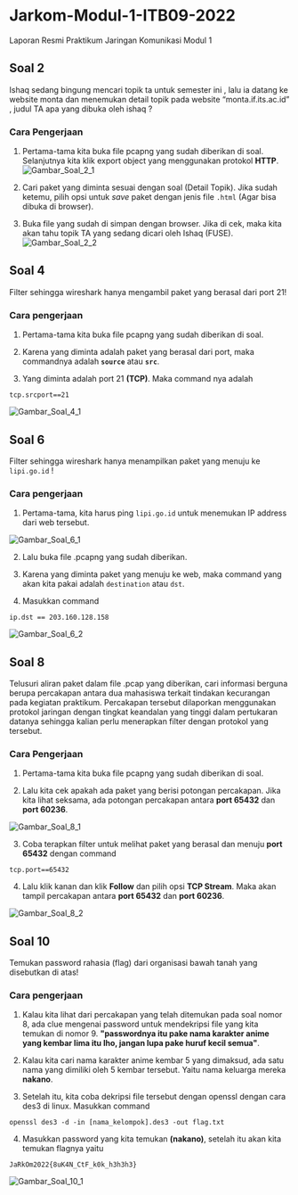# Jarkom-Modul-1-ITB09-2022
Laporan Resmi Praktikum Jaringan Komunikasi Modul 1

## Soal 2
Ishaq sedang bingung mencari topik ta untuk semester ini , lalu ia datang ke website monta dan menemukan detail topik pada website “monta.if.its.ac.id” , judul TA apa yang dibuka oleh ishaq ?

### Cara Pengerjaan
1. Pertama-tama kita buka file pcapng yang sudah diberikan di soal. Selanjutnya kita klik export object yang menggunakan protokol **HTTP**.
![Gambar_Soal_2_1](images/soal_2_1.png)

2. Cari paket yang diminta sesuai dengan soal (Detail Topik). Jika sudah ketemu, pilih opsi untuk *save* paket dengan jenis file `.html` (Agar bisa dibuka di browser).

3. Buka file yang sudah di simpan dengan browser. Jika di cek, maka kita akan tahu topik TA yang sedang dicari oleh Ishaq (FUSE).
![Gambar_Soal_2_2](images/soal_2_2.png)

## Soal 4
Filter sehingga wireshark hanya mengambil paket yang berasal dari port 21!

### Cara pengerjaan
1. Pertama-tama kita buka file pcapng yang sudah diberikan di soal. 

2. Karena yang diminta adalah paket yang berasal dari port, maka commandnya adalah **`source`** atau **`src`**.

3. Yang diminta adalah port 21 **(TCP)**. Maka command nya adalah 
```
tcp.srcport==21
```

![Gambar_Soal_4_1](images/soal_4_1.png)

## Soal 6
Filter sehingga wireshark hanya menampilkan paket yang menuju ke `lipi.go.id` !

### Cara pengerjaan
1. Pertama-tama, kita harus ping `lipi.go.id` untuk menemukan IP address dari web tersebut.

![Gambar_Soal_6_1](images/soal_6_1.png)

2. Lalu buka file .pcapng yang sudah diberikan.

3. Karena yang diminta paket yang menuju ke web, maka command yang akan kita pakai adalah `destination` atau `dst`.

4. Masukkan command 
```
ip.dst == 203.160.128.158
```

![Gambar_Soal_6_2](images/soal_6_2.png)

## Soal 8
Telusuri aliran paket dalam file .pcap yang diberikan, cari informasi berguna berupa percakapan antara dua mahasiswa terkait tindakan kecurangan pada kegiatan praktikum. Percakapan tersebut dilaporkan menggunakan protokol jaringan dengan tingkat keandalan yang tinggi dalam pertukaran datanya sehingga kalian perlu menerapkan filter dengan protokol yang tersebut.

### Cara Pengerjaan
1. Pertama-tama kita buka file pcapng yang sudah diberikan di soal. 

2. Lalu kita cek apakah ada paket yang berisi potongan percakapan. Jika kita lihat seksama, ada potongan percakapan antara **port 65432** dan **port 60236**.

![Gambar_Soal_8_1](images/soal_8_1.png)

3. Coba terapkan filter untuk melihat paket yang berasal dan menuju **port 65432** dengan command 
```
tcp.port==65432
```

4. Lalu klik kanan dan klik **Follow** dan pilih opsi **TCP Stream**. Maka akan tampil percakapan antara **port 65432** dan **port 60236**.

![Gambar_Soal_8_2](images/soal_8_2.png)

## Soal 10
Temukan password rahasia (flag) dari organisasi bawah tanah yang disebutkan di atas!

### Cara pengerjaan
1. Kalau kita lihat dari percakapan yang telah ditemukan pada soal nomor 8, ada clue mengenai password untuk mendekripsi file yang kita temukan di nomor 9. **"passwordnya itu pake nama karakter anime yang kembar lima itu lho, jangan lupa pake huruf kecil semua"**.

2. Kalau kita cari nama karakter anime kembar 5 yang dimaksud, ada satu nama yang dimiliki oleh 5 kembar tersebut. Yaitu nama keluarga mereka **nakano**.

3. Setelah itu, kita coba dekripsi file tersebut dengan openssl dengan cara des3 di linux. Masukkan command 
```
openssl des3 -d -in [nama_kelompok].des3 -out flag.txt
```

4. Masukkan password yang kita temukan **(nakano)**, setelah itu akan kita temukan flagnya yaitu 
```
JaRkOm2022{8uK4N_CtF_k0k_h3h3h3}
```

![Gambar_Soal_10_1](images/soal_10_1.png)










